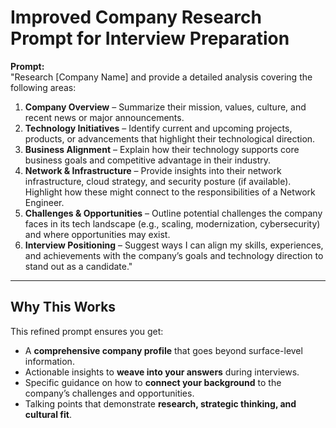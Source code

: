 # Improved Company Research Prompt for Interview Preparation

**Prompt:**  
"Research [Company Name] and provide a detailed analysis covering the following areas:  

1. **Company Overview** – Summarize their mission, values, culture, and recent news or major announcements.  
2. **Technology Initiatives** – Identify current and upcoming projects, products, or advancements that highlight their technological direction.  
3. **Business Alignment** – Explain how their technology supports core business goals and competitive advantage in their industry.  
4. **Network & Infrastructure** – Provide insights into their network infrastructure, cloud strategy, and security posture (if available). Highlight how these might connect to the responsibilities of a Network Engineer.  
5. **Challenges & Opportunities** – Outline potential challenges the company faces in its tech landscape (e.g., scaling, modernization, cybersecurity) and where opportunities may exist.  
6. **Interview Positioning** – Suggest ways I can align my skills, experiences, and achievements with the company’s goals and technology direction to stand out as a candidate."  

---

## Why This Works
This refined prompt ensures you get:  
- A **comprehensive company profile** that goes beyond surface-level information.  
- Actionable insights to **weave into your answers** during interviews.  
- Specific guidance on how to **connect your background** to the company’s challenges and opportunities.  
- Talking points that demonstrate **research, strategic thinking, and cultural fit**.  
